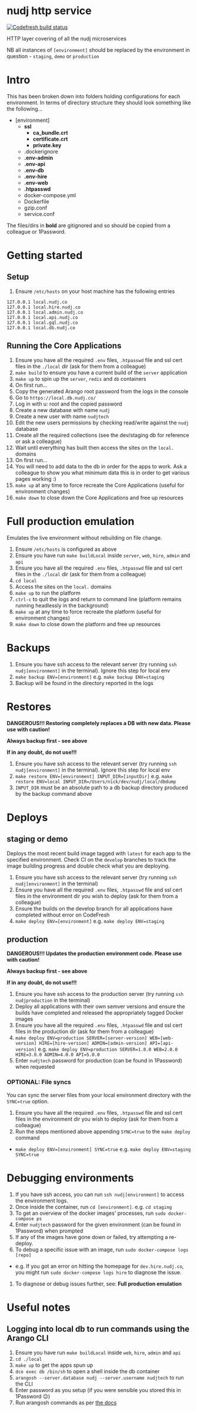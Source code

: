 # nudj http service

[![Codefresh build status]( https://g.codefresh.io/api/badges/build?repoOwner=nudj&repoName=service&branch=master&pipelineName=master&accountName=collingo&key=eyJhbGciOiJIUzI1NiJ9.NThhZDVhYzdhOGU4YWUwMTAwMzQ4MTcz.LswrznCGW0BHHD1jCDCg-EWQm_-4_j0qwWCvUTZcCYA&type=cf-1)]( https://g.codefresh.io/repositories/nudj/service/builds?filter=trigger:build;branch:master;service:58b58053d34d0c0100e573d1~master)

HTTP layer covering of all the nudj microservices

NB all instances of `[environment]` should be replaced by the environment in question - `staging`, `demo` or `production`

# Intro

This has been broken down into folders holding configurations for each environment. In terms of directory structure they should look something like the following...

- [environment]
  - **ssl**
    - **ca_bundle.crt**
    - **certificate.crt**
    - **private.key**
  - .dockerignore
  - **.env-admin**
  - **.env-api**
  - **.env-db**
  - **.env-hire**
  - **.env-web**
  - **.htpasswd**
  - docker-compose.yml
  - Dockerfile
  - gzip.conf
  - service.conf

The files/dirs in **bold** are gitignored and so should be copied from a colleague or 1Password.

# Getting started

## Setup

1. Ensure `/etc/hosts` on your host machine has the following entries
  ```
  127.0.0.1 local.nudj.co
  127.0.0.1 local.hire.nudj.co
  127.0.0.1 local.admin.nudj.co
  127.0.0.1 local.api.nudj.co
  127.0.0.1 local.gql.nudj.co
  127.0.0.1 local.db.nudj.co
  ```

## Running the Core Applications

1. Ensure you have all the required `.env` files, `.htpasswd` file and ssl cert files in the `./local` dir (ask for them from a colleague)
1. `make build` to ensure you have a current build of the `server` application
1. `make up` to spin up the `server`, `redis` and `db` containers
1. On first run...
  1. Copy the generated Arango root password from the logs in the console
  1. Go to `https://local.db.nudj.co/`
  1. Log in with u: root and the copied password
  1. Create a new database with name `nudj`
  1. Create a new user with name `nudjtech`
  1. Edit the new users permissions by checking read/write against the `nudj` database
  1. Create all the required collections (see the dev/staging db for reference or ask a colleague)
1. Wait until everything has built then access the sites on the `local.` domains
1. On first run...
  1. You will need to add data to the db in order for the apps to work. Ask a colleague to show you what minimum data this is in order to get various pages working :)
1. `make up` at any time to force recreate the Core Applications (useful for environment changes)
1. `make down` to close down the Core Applications and free up resources

# Full production emulation

Emulates the live environment without rebuilding on file change.

1. Ensure `/etc/hosts` is configured as above
1. Ensure you have run `make buildLocal` inside `server`, `web`, `hire`, `admin` and `api`
1. Ensure you have all the required `.env` files, `.htpasswd` file and ssl cert files in the `./local` dir (ask for them from a colleague)
1. `cd local`
1. Access the sites on the `local.` domains
1. `make up` to run the platform
1. `ctrl-c` to quit the logs and return to command line (platform remains running headlessly in the background)
1. `make up` at any time to force recreate the platform (useful for environment changes)
1. `make down` to close down the platform and free up resources

# Backups

1. Ensure you have ssh access to the relevant server (try running `ssh nudj[environment]` in the terminal). Ignore this step for local env
1. `make backup ENV=[environment]` e.g. `make backup ENV=staging`
1. Backup will be found in the directory reported in the logs

# Restores

**DANGEROUS!!! Restoring completely replaces a DB with new data. Please use with caution!**

**Always backup first - see above**

**If in any doubt, do not use!!!**

1. Ensure you have ssh access to the relevant server (try running `ssh nudj[environment]` in the terminal). Ignore this step for local env
1. `make restore ENV=[environment] INPUT_DIR=[inputDir]` e.g. `make restore ENV=local INPUT_DIR=/Users/nick/dev/nudj/local/dbdump`
  1. `INPUT_DIR` must be an absolute path to a db backup directory produced by the backup command above

# Deploys

## staging or demo

Deploys the most recent build image tagged with `latest` for each app to the specified environment. Check CI on the `develop` branches to track the image building progress and double check what you are deploying.

1. Ensure you have ssh access to the relevant server (try running `ssh nudj[environment]` in the terminal)
1. Ensure you have all the required `.env` files, `.htpasswd` file and ssl cert files in the environment dir you wish to deploy (ask for them from a colleague)
1. Ensure the builds on the develop branch for all applications have completed without error on CodeFresh
1. `make deploy ENV=[environment]` e.g. `make deploy ENV=staging`

## production

**DANGEROUS!!! Updates the production environment code. Please use with caution!**

**Always backup first - see above**

**If in any doubt, do not use!!!**

1. Ensure you have ssh access to the production server (try running `ssh nudjproduction` in the terminal)
1. Deploy all applications with their own semver versions and ensure the builds have completed and released the appropriately tagged Docker images
1. Ensure you have all the required `.env` files, `.htpasswd` file and ssl cert files in the production dir (ask for them from a colleague)
1. `make deploy ENV=production SERVER=[server-version] WEB=[web-version] HIRE=[hire-version] ADMIN=[admin-version] API=[api-version]` e.g. `make deploy ENV=production SERVER=1.0.0 WEB=2.0.0 HIRE=3.0.0 ADMIN=4.0.0 API=5.0.0`
1. Enter `nudjtech` password for production (can be found in 1Password) when requested

### OPTIONAL: File syncs

You can sync the server files from your local environment directory with the `SYNC=true` option.

1. Ensure you have all the required `.env` files, `.htpasswd` file and ssl cert files in the environment dir you wish to deploy (ask for them from a colleague)
1. Run the steps mentioned above appending `SYNC=true` to the `make deploy` command
  - `make deploy ENV=[environment] SYNC=true` e.g. `make deploy ENV=staging SYNC=true`

# Debugging environments

1. If you have ssh access, you can run `ssh nudj[environment]` to access the environment logs.
1. Once inside the container, run `cd [environment]`. e.g. `cd staging`
1. To get an overview of the docker images' processes, run `sudo docker-compose ps`
1. Enter `nudjtech` password for the given environment (can be found in 1Password) when prompted
1. If any of the images have gone down or failed, try attempting a re-deploy.
1. To debug a specific issue with an image, run `sudo docker-compose logs [repo]`
  - e.g. If you got an error on hitting the homepage for `dev.hire.nudj.co`, you might run `sudo docker-compose logs hire` to diagnose the issue.
1. To diagnose or debug issues further, see: **Full production emulation**

# Useful notes

## Logging into local db to run commands using the Arango CLI

1. Ensure you have run `make buildLocal` inside `web`, `hire`, `admin` and `api`
1. `cd ./local`
1. `make up` to get the apps spun up
1. `dco exec db /bin/sh` to open a shell inside the db container
1. `arangosh --server.database nudj --server.username nudjtech` to run the CLI
1. Enter password as you setup (if you were sensible you stored this in 1Password 😉)
1. Run arangosh commands as per [the docs](https://docs.arangodb.com/2.8/Arangosh/)
